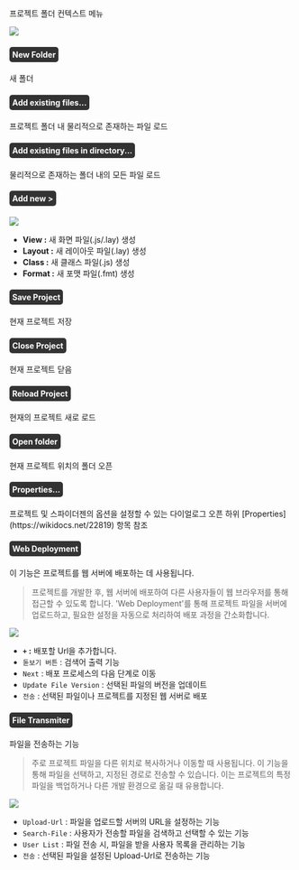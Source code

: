  <link href="https://cdn.jsdelivr.net/npm/bootstrap-icons/font/bootstrap-icons.css" rel="stylesheet">
 <style>
 .aaqa {
  color:white;
  background-color: #333333;
  display:table;
  padding:5px;
  border-radius : 5px;
 }

 </style>
 프로젝트 폴더 컨텍스트 메뉴
 
![](https://wikidocs.net/images/page/23223/%EC%8A%A4%ED%81%AC%EB%A6%B0%EC%83%B7_2025-02-03_092009.png)


 <h4 class="aaqa"><i class="bi bi-folder-fill"></i> New Folder</h4>

새 폴더


 <h4 class="aaqa"> <i class="bi bi-file-earmark-text"></i> Add existing files... </h4>
프로젝트 폴더 내 물리적으로 존재하는 파일 로드

 <h4 class="aaqa"> <i class="bi bi-folder-fill"></i> Add existing files in directory... </h4>
물리적으로 존재하는 폴더 내의 모든 파일 로드

 <h4 class="aaqa"> Add new > </h4>

![](https://wikidocs.net/images/page/23223/%EC%8A%A4%ED%81%AC%EB%A6%B0%EC%83%B7_2025-02-03_093323.png) 

* **View :** 새 화면 파일(.js/.lay) 생성
* **Layout :** 새 레이아웃 파일(.lay) 생성
* **Class :** 새 클래스 파일(.js) 생성
* **Format :** 새 포맷 파일(.fmt) 생성


 <h4 class="aaqa"> Save Project </h4>
현재 프로젝트 저장

 <h4 class="aaqa"> Close Project </h4>
현재 프로젝트 닫음

 <h4 class="aaqa"> Reload Project </h4>
현재의 프로젝트 새로 로드

 <h4 class="aaqa"> <i class="bi bi-folder-fill"></i> Open folder </h4>
현재 프로젝트 위치의 폴더 오픈

 <h4 class="aaqa"> <i class="bi bi-file-earmark-code-fill"></i> Properties... </h4>
프로젝트 및 스파이더젠의 옵션을 설정할 수 있는 다이얼로그 오픈
하위 [Properties](https://wikidocs.net/22819) 항목 참조

 <h4 class="aaqa"> Web  Deployment </h4>

이 기능은 프로젝트를 웹 서버에 배포하는 데 사용됩니다.

> 프로젝트를 개발한 후, 웹 서버에 배포하여 다른 사용자들이 웹 브라우저를 통해 접근할 수 있도록 합니다. 'Web Deployment'를 통해 프로젝트 파일을 서버에 업로드하고, 필요한 설정을 자동으로 처리하여 배포 과정을 간소화합니다.


![](https://wikidocs.net/images/page/23223/%EC%8A%A4%ED%81%AC%EB%A6%B0%EC%83%B7_2025-02-10_162436.png)


 * **`+` :** 배포할 Url을 추가합니다. 
 * `돋보기 버튼` : 검색어 출력 기능
 * `Next` : 배포 프로세스의 다음 단계로 이동
 * `Update File Version` : 선택된 파일의 버전을 업데이트
 * `전송` : 선택된 파일이나 프로젝트를 지정된 웹 서버로 배포



 <h4 class="aaqa"> <i class="bi bi-pc-display-horizontal"></i> File Transmiter</h4>
 
파일을 전송하는 기능

> 주로 프로젝트 파일을 다른 위치로 복사하거나 이동할 때 사용됩니다. 이 기능을 통해 파일을 선택하고, 지정된 경로로 전송할 수 있습니다. 이는 프로젝트의 특정 파일을 백업하거나 다른 개발 환경으로 옮길 때 유용합니다. 


  ![](https://wikidocs.net/images/page/23223/%EC%8A%A4%ED%81%AC%EB%A6%B0%EC%83%B7_2025-02-10_163137.png)

 * `Upload-Url` : 파일을 업로드할 서버의 URL을 설정하는 기능
 * `Search-File` : 사용자가 전송할 파일을 검색하고 선택할 수 있는 기능
 * `User List` : 파일 전송 시, 파일을 받을 사용자 목록을 관리하는 기능
 * `전송` : 선택된 파일을 설정된 Upload-Url로 전송하는 기능